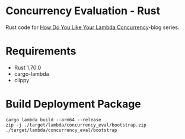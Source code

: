 # Concurrency Evaluation - Rust
Rust code for [How Do You Like Your Lambda Concurrency](https://medium.com/@ville-karkkainen/how-do-you-like-your-lambda-concurrency-part-i-introduction-7a3f7ecfe4b5)-blog series.

# Requirements
* Rust 1.70.0
* cargo-lambda
* clippy

# Build Deployment Package

```
cargo lambda build --arm64 --release
zip -j ./target/lambda/concurrency_eval/bootstrap.zip ./target/lambda/concurrency_eval/bootstrap
```